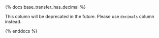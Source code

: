 {% docs base_transfer_has_decimal %}

This column will be deprecated in the future. Please use `decimals` column instead.

{% enddocs %}